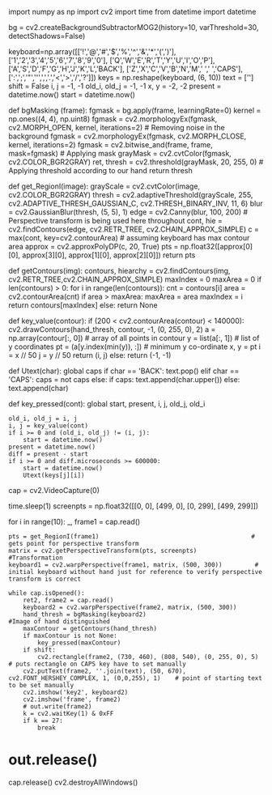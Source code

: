 import numpy as np
import cv2
import time
from datetime import datetime

bg = cv2.createBackgroundSubtractorMOG2(history=10, varThreshold=30, detectShadows=False)

keyboard=np.array([['!','@','#','$','%','^','&','*','(',')'],
                   ['1','2','3','4','5','6','7','8','9','0'],
                   ['Q','W','E','R','T','Y','U','I','O','P'],
                   ['A','S','D','F','G','H','J','K','L','BACK'],
                   ['Z','X','C','V','B','N','M',' ',' ','CAPS'],
                   [':',';','\"','\'',',','.','<','>','/','?']])
keys = np.reshape(keyboard, (6, 10))
text = ['']
shift = False
i, j = -1, -1
old_i, old_j = -1, -1
x, y = -2, -2
present = datetime.now()
start = datetime.now()

def bgMasking (frame):
    fgmask = bg.apply(frame, learningRate=0)
    kernel = np.ones((4, 4), np.uint8)
    fgmask = cv2.morphologyEx(fgmask, cv2.MORPH_OPEN, kernel, iterations=2)     # Removing noise in the background
    fgmask = cv2.morphologyEx(fgmask, cv2.MORPH_CLOSE, kernel, iterations=2)
    fgmask = cv2.bitwise_and(frame, frame, mask=fgmask)                         # Applying mask
    grayMask = cv2.cvtColor(fgmask, cv2.COLOR_BGR2GRAY)
    ret, thresh = cv2.threshold(grayMask, 20, 255, 0)                           # Applying threshold according to our hand
    return thresh

def get_RegionI(image):
    grayScale = cv2.cvtColor(image, cv2.COLOR_BGR2GRAY)
    thresh = cv2.adaptiveThreshold(grayScale, 255, cv2.ADAPTIVE_THRESH_GAUSSIAN_C, cv2.THRESH_BINARY_INV, 11, 6)
    blur = cv2.GaussianBlur(thresh, (5, 5), 1)
    edge = cv2.Canny(blur, 100, 200)                                           # Perspective transform is being used here throughout
    cont, hie = cv2.findContours(edge, cv2.RETR_TREE, cv2.CHAIN_APPROX_SIMPLE)
    c = max(cont, key=cv2.contourArea)                                          # assuming keyboard has max contour area
    approx = cv2.approxPolyDP(c, 20, True)
    pts = np.float32([approx[0][0], approx[3][0], approx[1][0], approx[2][0]])
    return pts



def getContours(img):
    contours, hiearchy = cv2.findContours(img, cv2.RETR_TREE,cv2.CHAIN_APPROX_SIMPLE)
    maxIndex = 0
    maxArea = 0
    if len(contours) > 0:
        for i in range(len(contours)):
            cnt = contours[i]
            area = cv2.contourArea(cnt)
            if area > maxArea:
                maxArea = area
                maxIndex = i
        return contours[maxIndex]
    else:
        return None

def key_value(contour):
    if (200 < cv2.contourArea(contour) < 140000):
        cv2.drawContours(hand_thresh, contour, -1, (0, 255, 0), 2)
        a = np.array(contour[:, 0])                                     # array of all points in contour
        y = list(a[:, 1])                                               # list of y coordinates
        pt = (a[y.index(min(y)), :])                                    # minimum y co-ordinate
        x, y = pt
        i = x // 50
        j = y // 50
        return (i, j)
    else:
        return (-1, -1)

def Utext(char):
    global caps
    if char == 'BACK':
        text.pop()
    elif char == 'CAPS':
        caps = not caps
    else:
        if caps:
            text.append(char.upper())
        else:
            text.append(char)


def key_pressed(cont):
    global start, present, i, j, old_j, old_i

    old_i, old_j = i, j
    i, j = key_value(cont)
    if i >= 0 and (old_i, old_j) != (i, j):
        start = datetime.now()
    present = datetime.now()
    diff = present - start
    if i >= 0 and diff.microseconds >= 600000:
        start = datetime.now()
        Utext(keys[j][i])


cap = cv2.VideoCapture(0)

time.sleep(1)
screenpts = np.float32([[0, 0], [499, 0], [0, 299], [499, 299]])

for i in range(10):
    _, frame1 = cap.read()

    pts = get_RegionI(frame1)                                          # gets point for perspective transform
    matrix = cv2.getPerspectiveTransform(pts, screenpts)                #Transformation
    keyboard1 = cv2.warpPerspective(frame1, matrix, (500, 300))         # initial keyboard without hand just for reference to verify perspective transform is correct

    while cap.isOpened():
        ret2, frame2 = cap.read()
        keyboard2 = cv2.warpPerspective(frame2, matrix, (500, 300))
        hand_thresh = bgMasking(keyboard2)                           #Image of hand distinguished
        maxContour = getContours(hand_thresh)
        if maxContour is not None:
            key_pressed(maxContour)
        if shift:
            cv2.rectangle(frame2, (730, 460), (808, 540), (0, 255, 0), 5)           # puts rectangle on CAPS key have to set manually
        cv2.putText(frame2, ''.join(text), (50, 670), cv2.FONT_HERSHEY_COMPLEX, 1, (0,0,255), 1)    # point of starting text to be set manually
        cv2.imshow('key2', keyboard2)
        cv2.imshow('frame', frame2)
        # out.write(frame2)
        k = cv2.waitKey(1) & 0xFF
        if k == 27:
            break

# out.release()
cap.release()
cv2.destroyAllWindows()
